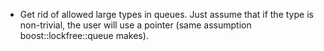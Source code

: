 + Get rid of allowed large types in queues. Just assume that if the type is
  non-trivial, the user will use a pointer (same assumption
  boost::lockfree::queue makes).
